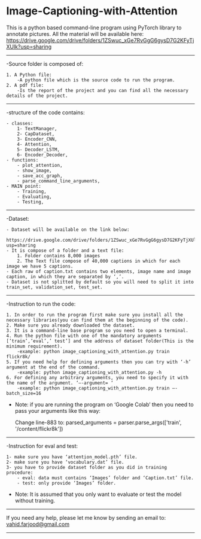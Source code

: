# Image-Captioning-with-Attention

This is a python based command-line program using PyTorch library to annotate pictures. 
All the material will be available here:
https://drive.google.com/drive/folders/1ZSwuc_xGe7RvGgG6gysD7G2KFyTjXUlk?usp=sharing



------------------------------------------------------------------------------------------------
-Source folder is composed of:

	1. A Python file: 
		-A python file which is the source code to run the program.
	2. A pdf file: 
		-Is the report of the project and you can find all the necessary details of the project.

------------------------------------------------------------------------------------------------
-structure of the code contains:

	- classes:
		1- TextManager,
		2- CapDataset,
		3- Encoder_CNN,
		4- Attention,
		5- Decoder_LSTM,
		6- Encoder_Decoder,
	- functions:
		- plot_attention,
		- show_image,
		- save_acc_graph,
		- parse_command_line_arguments,
	- MAIN point:
		- Training,
		- Evaluating,
		- Testing,

------------------------------------------------------------------------------------------------
-Dataset:	

	- Dataset will be available on the link below: 
		https://drive.google.com/drive/folders/1ZSwuc_xGe7RvGgG6gysD7G2KFyTjXUlk?usp=sharing
	- It is compose of a folder and a text file:
		1. Folder contains 8,000 images
		2. The Text file compose of 40,000 captions in which for each image we have 5 captions.
	- Each raw of caption.txt contains two elements, image name and image caption, in which they are separated by ‘,’.
	- Dataset is not splitted by default so you will need to split it into train_set, validation_set, test_set.

------------------------------------------------------------------------------------------------
-Instruction to run the code:

	1. In order to run the program first make sure you install all the necessary libraries(you can find them at the beginning of the code).
	2. Make sure you already downloaded the dataset.
	3. It is a command-line base program so you need to open a terminal.
	4. Run the python file with one of the mandatory arguments [’train’,’eval’,’ test’] and the address of dataset folder(This is the minimum requirement).
		-example: python image_captioning_with_attention.py train flickr8k/
	5. If you need help for defining arguments then you can try with ‘-h’ argument at the end of the command.
		-example: python image_captioning_with_attention.py -h
	6. For defining any arbitrary arguments, you need to specify it with the name of the argument. ‘—-argument= ‘
		-example: python image_captioning_with_attention.py train —-batch_size=16

* Note: if you are running the program on ‘Google Colab’ then you need to pass your arguments like this way:
	
	Change line-883 to: 	parsed_arguments = parser.parse_args(['train', '/content/flickr8k'])

------------------------------------------------------------------------------------------------
-Instruction for eval and test:

	1- make sure you have ‘attention_model.pth’ file.
	2- make sure you have ‘vocabulary.dat’ file.
	3- you have to provide dataset folder as you did in training procedure:
		- eval: data must contains ‘Images’ folder and ‘Caption.txt’ file.
		- test: only provide ‘Images’ folder.

* Note: It is assumed that you only want to evaluate or test the model without training.

------------------------------------------------------------------------------------------------

If you need any help, please let me know by sending an email to: vahid.farjood@gmail.com

------------------------------------------------------------------------------------------------



